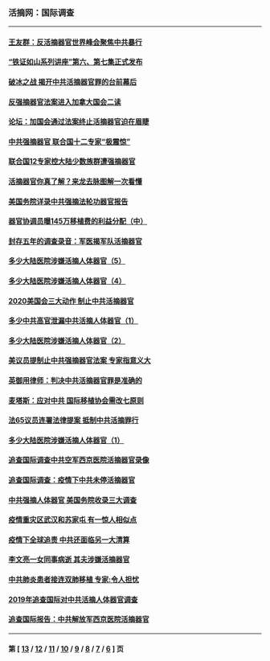 ### 活摘网：国际调查
---
#### [王友群：反活摘器官世界峰会聚焦中共暴行](../../pages/nf5947/n13250738.md?10160430) 
#### [“铁证如山系列讲座”第六、第七集正式发布](../../pages/nf5947/n13106287.md?10160430) 
#### [破冰之战 揭开中共活摘器官罪的台前幕后](../../pages/nf5947/n13082457.md?10160430) 
#### [反强摘器官法案进入加拿大国会二读](../../pages/nf5947/n13033450.md?10160430) 
#### [论坛：加国会通过法案终止活摘器官迫在眉睫](../../pages/nf5947/n13029839.md?10160430) 
#### [中共强摘器官 联合国十二专家“极震惊”](../../pages/nf5947/n13024313.md?10160430) 
#### [联合国12专家控大陆少数族群遭强摘器官](../../pages/nf5947/n13023877.md?10160430) 
#### [活摘器官你真了解？来龙去脉图解一次看懂](../../pages/nf5947/n13013820.md?10160430) 
#### [美国务院详录中共强摘法轮功器官报告](../../pages/nf5947/n12944519.md?10160430) 
#### [器官协调员曝145万移植费的利益分配（中）](../../pages/nf5947/n12894547.md?10160430) 
#### [封存五年的调查录音：军医揭军队活摘器官](../../pages/nf5947/n12798692.md?10160430) 
#### [多少大陆医院涉嫌活摘人体器官（5）](../../pages/nf5947/n12768383.md?10160430) 
#### [多少大陆医院涉嫌活摘人体器官（4）](../../pages/nf5947/n12664434.md?10160430) 
#### [2020美国会三大动作 制止中共活摘器官](../../pages/nf5947/n12682004.md?10160430) 
#### [多少中共高官泄漏中共活摘人体器官（1）](../../pages/nf5947/n12671234.md?10160430) 
#### [多少大陆医院涉嫌活摘人体器官（2）](../../pages/nf5947/n12655589.md?10160430) 
#### [美议员提制止中共强摘器官法案 专家指意义大](../../pages/nf5947/n12630561.md?10160430) 
#### [英御用律师：判决中共活摘器官罪是准确的](../../pages/nf5947/n12580740.md?10160430) 
#### [麦塔斯：应对中共 国际移植协会需改七原则](../../pages/nf5947/n12514711.md?10160430) 
#### [法65议员连署法律提案 抵制中共活摘罪行](../../pages/nf5947/n12437047.md?10160430) 
#### [多少大陆医院涉嫌活摘人体器官（1）](../../pages/nf5947/n12414284.md?10160430) 
#### [追查国际调查中共空军西京医院活摘器官录像](../../pages/nf5947/n12348837.md?10160430) 
#### [追查国际调查：疫情下中共未停活摘器官](../../pages/nf5947/n12273415.md?10160430) 
#### [中共强摘人体器官 美国务院收录三大调查](../../pages/nf5947/n12181488.md?10160430) 
#### [疫情重灾区武汉和苏家屯 有一惊人相似点](../../pages/nf5947/n12150824.md?10160430) 
#### [疫情下全球追责 中共还面临另一大清算](../../pages/nf5947/n12070397.md?10160430) 
#### [李文亮一女同事病逝 其夫涉嫌活摘器官](../../pages/nf5947/n11957882.md?10160430) 
#### [中共肺炎患者接连双肺移植 专家:令人担忧](../../pages/nf5947/n11945516.md?10160430) 
#### [2019年追查国际对中共活摘人体器官调查](../../pages/nf5947/n11917733.md?10160430) 
#### [追查国际报告：中共解放军西京医院活摘器官](../../pages/nf5947/n11838359.md?10160430) 

---
#### 第 [ [13](./13.md?10160430) / [12](./12.md?10160430) / [11](./11.md?10160430) / [10](./10.md?10160430) / [9](./9.md?10160430) / [8](./8.md?10160430) / [7](./7.md?10160430) / [6](./6.md?10160430) ] 页
